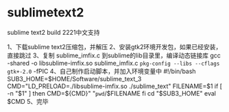 # sublimetext2
sublime text2 build 2221中文支持

1、下载sublime text2压缩包，并解压
2、安装gtk2环境开发包，如果已经安装，直接跳过
3、复制 sublime_imfix.c 到sublime的lib目录里，编译动态链接库
	gcc -shared -o libsublime-imfix.so sublime_imfix.c `pkg-config --libs --cflags gtk+-2.0` -fPIC
4、自己制作启动脚本，并加入环境变量中
	#!/bin/bash
	SUB3_HOME=$HOME/Software/sublime_text_3
	CMD="LD_PRELOAD=./libsublime-imfix.so ./sublime_text"
	FILENAME=$1
	if [ -n "$1" ]
	then
	CMD=${CMD}" "`pwd`/$FILENAME
	fi
	cd "$SUB3_HOME"
	eval $CMD
5、完毕